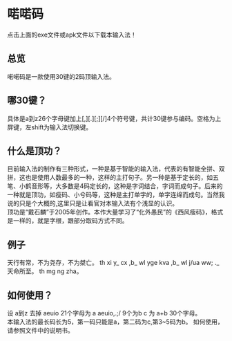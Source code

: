 # 喏喏码
点击上面的exe文件或apk文件以下载本输入法！

## 总览  
喏喏码是一款使用30键的2码顶输入法。   
## 哪30键？ 
具体是a到z26个字母键加上[,][.][;][/]4个符号键，共计30键参与编码。空格为上屏键，左shift为输入法切换键。   
## 什么是顶功？   
目前输入法的制作有三种形式，一种是基于智能的输入法，代表的有智能全拼、双拼，这也是使用人数最多的一种，这样的主打句子。另一种是基于定长的，如五笔、小鹤音形等，大多数是4码定长的，这种是字词结合，字词而成句子。后来的一种就是顶功，如瘦码、小兮码等，这种是主打单字的，单字连绵而成句。当然我说的只是个大概的,这里只是让看官对本输入法有个浅显的认识。   
顶功是“戴石麟”于2005年创作。本作大量学习了“化外愚民”的《西风瘦码》，格式是一样的，就是字根，跟部分取码方式不同。   
## 例子
天行有常，不为尧存，不为桀亡。 th xi y_ cx ,b_ wl yge kva ,b_ wl j/ua ww; ._   
天命所至。 th mg ng zha。   
## 如何使用？
设 a到z 去掉 aeuio 21个字母为 a aeuio,.;/ 9个为b c 为 a+b 30个字母。   
本输入法的最长码长为5，第一码只能是a，第二码为c,第3~5码为b。 如何使用，请参照文件中的说明书。  
